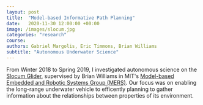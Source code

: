 ```yaml
---
layout: post
title:  "Model-based Informative Path Planning"
date:   2020-11-30 12:00:00 +00:00
image: /images/slocum.jpg
categories: "research"
course: 
authors: Gabriel Margolis, Eric Timmons, Brian Williams
subtitle: "Autonomous Underwater Science"
---
```


From Winter 2018 to Spring 2019, I investigated autonomous science on the [Slocum Glider](https://www.video.teledynemarine.com/video/35861012/slocum-glider-overview), supervised by Brian Williams in MIT's [Model-based Embedded and Robotic Systems Group (MERS)](http://groups.csail.mit.edu/mers/). Our focus was on enabling the long-range underwater vehicle to efficently planning to gather information about the relationships between properties of its environment. 